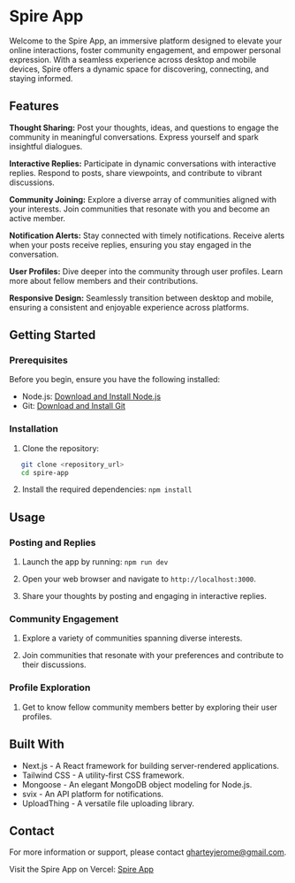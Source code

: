 # Spire App

Welcome to the Spire App, an immersive platform designed to elevate your online interactions, foster community engagement, and empower personal expression. With a seamless experience across desktop and mobile devices, Spire offers a dynamic space for discovering, connecting, and staying informed.

## Features

**Thought Sharing:** Post your thoughts, ideas, and questions to engage the community in meaningful conversations. Express yourself and spark insightful dialogues.

**Interactive Replies:** Participate in dynamic conversations with interactive replies. Respond to posts, share viewpoints, and contribute to vibrant discussions.

**Community Joining:** Explore a diverse array of communities aligned with your interests. Join communities that resonate with you and become an active member.

**Notification Alerts:** Stay connected with timely notifications. Receive alerts when your posts receive replies, ensuring you stay engaged in the conversation.

**User Profiles:** Dive deeper into the community through user profiles. Learn more about fellow members and their contributions.

**Responsive Design:** Seamlessly transition between desktop and mobile, ensuring a consistent and enjoyable experience across platforms.

## Getting Started

### Prerequisites

Before you begin, ensure you have the following installed:

- Node.js: [Download and Install Node.js](https://nodejs.org/)
- Git: [Download and Install Git](https://git-scm.com/)

### Installation

1. Clone the repository:
```bash
   git clone <repository_url>
   cd spire-app
```
2. Install the required dependencies:
    `npm install`

Usage
-----

### Posting and Replies

1.  Launch the app by running:
    `npm run dev`

2.  Open your web browser and navigate to `http://localhost:3000`.

3.  Share your thoughts by posting and engaging in interactive replies.

### Community Engagement

1.  Explore a variety of communities spanning diverse interests.

2.  Join communities that resonate with your preferences and contribute to their discussions.

### Profile Exploration

1.  Get to know fellow community members better by exploring their user profiles.

Built With
----------

-   Next.js - A React framework for building server-rendered applications.
-   Tailwind CSS - A utility-first CSS framework.
-   Mongoose - An elegant MongoDB object modeling for Node.js.
-   svix - An API platform for notifications.
-   UploadThing - A versatile file uploading library.

Contact
-------

For more information or support, please contact <gharteyjerome@gmail.com>.

Visit the Spire App on Vercel: [Spire App](<https://threads-app-weld.vercel.app/>)
